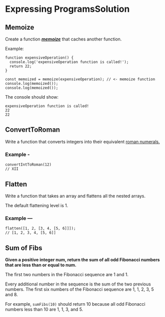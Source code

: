 # Expressing ProgramsSolution

## Memoize
Create a function [***memoize***](https://en.wikipedia.org/wiki/Memoization) that caches another function. 

Example:

    function expensiveOperation() {
      console.log('expensiveOperation function is called!');
      return 22;
    }
    
    const memoized = memoize(expensiveOperation); // <- memoize function
    console.log(memoized());
    console.log(memoized());

The console should show:

    expensiveOperation function is called!
    22
    22

## ConvertToRoman
Write a function that converts integers into their equivalent [roman numerals.](http://en.wikipedia.org/wiki/Roman_numerals)

### Example -

    convertIntToRoman(12)
    // XII

## Flatten
Write a function that takes an array and flattens all the nested arrays.

The default flattening level is 1.

### Example —

    flatten([1, 2, [3, 4, [5, 6]]]);
    // [1, 2, 3, 4, [5, 6]]

## Sum of Fibs
**Given a positive integer num, return the sum of all odd Fibonacci numbers that are less than or equal to num.**

The first two numbers in the Fibonacci sequence are 1 and 1.

Every additional number in the sequence is the sum of the two previous numbers. The first six numbers of the Fibonacci sequence are 1, 1, 2, 3, 5 and 8.

For example,  `sumFibs(10)` should return 10 because all odd Fibonacci numbers less than 10 are 1, 1, 3, and 5.